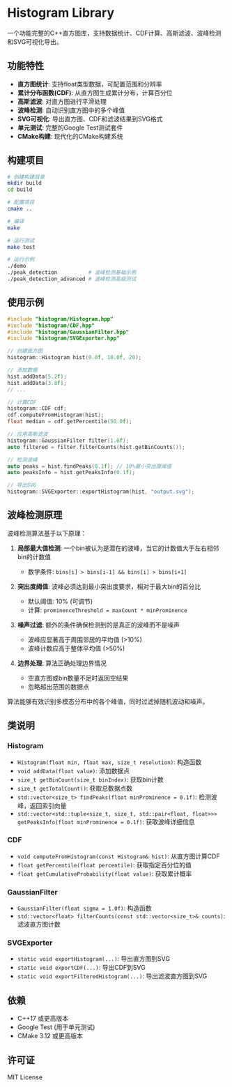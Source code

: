 # Histogram Library

一个功能完整的C++直方图库，支持数据统计、CDF计算、高斯滤波、波峰检测和SVG可视化导出。

## 功能特性

- **直方图统计**: 支持float类型数据，可配置范围和分辨率
- **累计分布函数(CDF)**: 从直方图生成累计分布，计算百分位
- **高斯滤波**: 对直方图进行平滑处理
- **波峰检测**: 自动识别直方图中的多个峰值
- **SVG可视化**: 导出直方图、CDF和滤波结果到SVG格式
- **单元测试**: 完整的Google Test测试套件
- **CMake构建**: 现代化的CMake构建系统

## 构建项目

```bash
# 创建构建目录
mkdir build
cd build

# 配置项目
cmake ..

# 编译
make

# 运行测试
make test

# 运行示例
./demo
./peak_detection          # 波峰检测基础示例
./peak_detection_advanced # 波峰检测高级测试
```

## 使用示例

```cpp
#include "histogram/Histogram.hpp"
#include "histogram/CDF.hpp"
#include "histogram/GaussianFilter.hpp"
#include "histogram/SVGExporter.hpp"

// 创建直方图
histogram::Histogram hist(0.0f, 10.0f, 20);

// 添加数据
hist.addData(5.2f);
hist.addData(3.8f);
// ...

// 计算CDF
histogram::CDF cdf;
cdf.computeFromHistogram(hist);
float median = cdf.getPercentile(50.0f);

// 应用高斯滤波
histogram::GaussianFilter filter(1.0f);
auto filtered = filter.filterCounts(hist.getBinCounts());

// 检测波峰
auto peaks = hist.findPeaks(0.1f); // 10%最小突出度阈值
auto peaksInfo = hist.getPeaksInfo(0.1f);

// 导出SVG
histogram::SVGExporter::exportHistogram(hist, "output.svg");
```

## 波峰检测原理

波峰检测算法基于以下原理：

1. **局部最大值检测**: 一个bin被认为是潜在的波峰，当它的计数值大于左右相邻bin的计数值
   - 数学条件: `bins[i] > bins[i-1] && bins[i] > bins[i+1]`

2. **突出度阈值**: 波峰必须达到最小突出度要求，相对于最大bin的百分比
   - 默认阈值: 10% (可调节)
   - 计算: `prominenceThreshold = maxCount * minProminence`

3. **噪声过滤**: 额外的条件确保检测到的是真正的波峰而不是噪声
   - 波峰应显著高于周围邻居的平均值 (>10%)
   - 波峰计数应高于整体平均值 (>50%)

4. **边界处理**: 算法正确处理边界情况
   - 空直方图或bin数量不足时返回空结果
   - 忽略超出范围的数据点

算法能够有效识别多模态分布中的各个峰值，同时过滤掉随机波动和噪声。

## 类说明

### Histogram
- `Histogram(float min, float max, size_t resolution)`: 构造函数
- `void addData(float value)`: 添加数据点
- `size_t getBinCount(size_t binIndex)`: 获取bin计数
- `size_t getTotalCount()`: 获取总数据点数
- `std::vector<size_t> findPeaks(float minProminence = 0.1f)`: 检测波峰，返回索引向量
- `std::vector<std::tuple<size_t, size_t, std::pair<float, float>>> getPeaksInfo(float minProminence = 0.1f)`: 获取波峰详细信息

### CDF
- `void computeFromHistogram(const Histogram& hist)`: 从直方图计算CDF
- `float getPercentile(float percentile)`: 获取指定百分位的值
- `float getCumulativeProbability(float value)`: 获取累计概率

### GaussianFilter
- `GaussianFilter(float sigma = 1.0f)`: 构造函数
- `std::vector<float> filterCounts(const std::vector<size_t>& counts)`: 滤波直方图计数

### SVGExporter
- `static void exportHistogram(...)`: 导出直方图到SVG
- `static void exportCDF(...)`: 导出CDF到SVG
- `static void exportFilteredHistogram(...)`: 导出滤波直方图到SVG

## 依赖

- C++17 或更高版本
- Google Test (用于单元测试)
- CMake 3.12 或更高版本

## 许可证

MIT License

